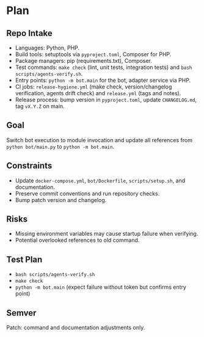 # Plan

## Repo Intake
- Languages: Python, PHP.
- Build tools: setuptools via `pyproject.toml`, Composer for PHP.
- Package managers: pip (requirements.txt), Composer.
- Test commands: `make check` (lint, unit tests, integration tests) and `bash scripts/agents-verify.sh`.
- Entry points: `python -m bot.main` for the bot, adapter service via PHP.
- CI jobs: `release-hygiene.yml` (make check, version/changelog verification, agents drift check) and `release.yml` (tags and notes).
- Release process: bump version in `pyproject.toml`, update `CHANGELOG.md`, tag `vX.Y.Z` on main.

## Goal
Switch bot execution to module invocation and update all references from `python bot/main.py` to `python -m bot.main`.

## Constraints
- Update `docker-compose.yml`, `bot/Dockerfile`, `scripts/setup.sh`, and documentation.
- Preserve commit conventions and run repository checks.
- Bump patch version and changelog.

## Risks
- Missing environment variables may cause startup failure when verifying.
- Potential overlooked references to old command.

## Test Plan
- `bash scripts/agents-verify.sh`
- `make check`
- `python -m bot.main` (expect failure without token but confirms entry point)

## Semver
Patch: command and documentation adjustments only.

